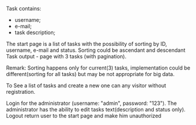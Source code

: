 Task contains:
- username;
- е-mail;
- task description;

The start page is a list of tasks with the possibility of sorting by ID, username, e-mail and status. Sorting could be ascendant and descendant
Task output - page with 3 tasks (with pagination). 

Remark: Sorting happens only for current(3) tasks, implementation could be different(sorting for all tasks) but may be not appropriate for big data.

To See a list of tasks and create a new one can any visitor without registration.

Login for the administrator (username: "admin", password: "123"). 
The administrator has the ability to edit tasks text(description and status only).
Logout return user to the start page and make him unauthorized
